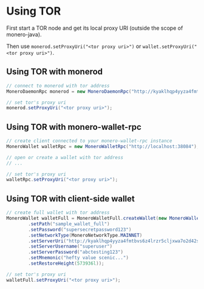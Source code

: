 # Using TOR

First start a TOR node and get its local proxy URI (outside the scope of monero-java).

Then use `monerod.setProxyUri("<tor proxy uri>")` or `wallet.setProxyUri("<tor proxy uri>")`.

## Using TOR with monerod

```java
// connect to monerod with tor address
MoneroDaemonRpc monerod = new MoneroDaemonRpc("http://kyaklhqp4yyza4fmtbvs6z4lrzr5cljxwa7o2d42sfelfhczsmbwzfad.onion:18081"); // can add username and password

// set tor's proxy uri
monerod.setProxyUri("<tor proxy uri>");
```

## Using TOR with monero-wallet-rpc

```java
// create client connected to your monero-wallet-rpc instance
MoneroWallet walletRpc = new MoneroWalletRpc("http://localhost:38084"); // can add username and password

// open or create a wallet with tor address
// ...

// set tor's proxy uri
walletRpc.setProxyUri("<tor proxy uri>");
```

## Using TOR with client-side wallet

```java
// create full wallet with tor address
MoneroWallet walletFull = MoneroWalletFull.createWallet(new MoneroWalletConfig()
        .setPath("sample_wallet_full")
        .setPassword("supersecretpassword123")
        .setNetworkType(MoneroNetworkType.MAINNET)
        .setServerUri("http://kyaklhqp4yyza4fmtbvs6z4lrzr5cljxwa7o2d42sfelfhczsmbwzfad.onion:18081")
        .setServerUsername("superuser")
        .setServerPassword("abctesting123")
        .setMnemonic("hefty value scenic...")
        .setRestoreHeight(573936l));

// set tor's proxy uri
walletFull.setProxyUri("<tor proxy uri>");
```